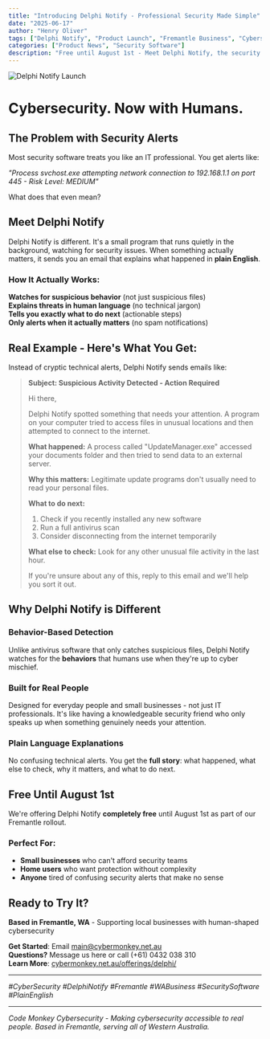 ```yaml
---
title: "Introducing Delphi Notify - Professional Security Made Simple"
date: "2025-06-17"
author: "Henry Oliver"
tags: ["Delphi Notify", "Product Launch", "Fremantle Business", "Cybersecurity Software"]
categories: ["Product News", "Security Software"]
description: "Free until August 1st - Meet Delphi Notify, the security monitoring tool that explains threats in plain English instead of confusing technical alerts."
---
```


![Delphi Notify Launch](/images/oh_the_hacks_web.jpg)

# **Cybersecurity. Now with Humans.**

## The Problem with Security Alerts

Most security software treats you like an IT professional. You get alerts like:

*"Process svchost.exe attempting network connection to 192.168.1.1 on port 445 - Risk Level: MEDIUM"*

What does that even mean? 

## Meet Delphi Notify 

Delphi Notify is different. It's a small program that runs quietly in the background, watching for security issues. When something actually matters, it sends you an email that explains what happened in **plain English**.

### **How It Actually Works:**

 **Watches for suspicious behavior** (not just suspicious files)  
 **Explains threats in human language** (no technical jargon)  
 **Tells you exactly what to do next** (actionable steps)  
 **Only alerts when it actually matters** (no spam notifications)

## **Real Example - Here's What You Get:** 

Instead of cryptic technical alerts, Delphi Notify sends emails like:

> **Subject: Suspicious Activity Detected - Action Required**
> 
> Hi there,  
> 
> Delphi Notify spotted something that needs your attention. A program on your computer tried to access files in unusual locations and then attempted to connect to the internet.
> 
> **What happened:** A process called "UpdateManager.exe" accessed your documents folder and then tried to send data to an external server.
> 
> **Why this matters:** Legitimate update programs don't usually need to read your personal files.
> 
> **What to do next:**
> 1. Check if you recently installed any new software
> 2. Run a full antivirus scan
> 3. Consider disconnecting from the internet temporarily
> 
> **What else to check:** Look for any other unusual file activity in the last hour.
> 
> If you're unsure about any of this, reply to this email and we'll help you sort it out.

## Why Delphi Notify is Different 

### Behavior-Based Detection
Unlike antivirus software that only catches suspicious files, Delphi Notify watches for the **behaviors** that humans use when they're up to cyber mischief.

### Built for Real People
Designed for everyday people and small businesses - not just IT professionals. It's like having a knowledgeable security friend who only speaks up when something genuinely needs your attention.

### Plain Language Explanations
No confusing technical alerts. You get the **full story**: what happened, what else to check, why it matters, and what to do next.

## Free Until August 1st

We're offering Delphi Notify **completely free** until August 1st as part of our Fremantle rollout.

### Perfect For:
- **Small businesses** who can't afford security teams
- **Home users** who want protection without complexity  
- **Anyone** tired of confusing security alerts that make no sense

## Ready to Try It?

 **Based in Fremantle, WA** - Supporting local businesses with human-shaped cybersecurity

 **Get Started**: Email [main@cybermonkey.net.au](mailto:main@cybermonkey.net.au?subject=Delphi%20Notify%20Free%20Trial)  
 **Questions?** Message us here or call (+61) 0432 038 310  
 **Learn More**: [cybermonkey.net.au/offerings/delphi/](https://cybermonkey.net.au/offerings/delphi/)


---



*#CyberSecurity #DelphiNotify #Fremantle #WABusiness #SecuritySoftware #PlainEnglish*

---

*Code Monkey Cybersecurity - Making cybersecurity accessible to real people. Based in Fremantle, serving all of Western Australia.*